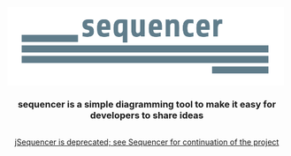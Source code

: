 <div align="center" style="display: flex; flex-direction: column;">
  <img src="./public/logo-white_bg.png" alt="sequencer logo" width="500px" />
  <h3>sequencer is a simple diagramming tool to make it easy for developers to share ideas</h3>
</div>

<p align="center">
  <a href="http://github.com/rsouth/sequencer">jSequencer is deprecated; see Sequencer for continuation of the project</a>
</p>
